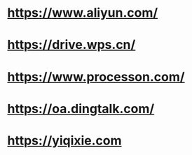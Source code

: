 # https://www.aliyun.com/
# https://drive.wps.cn/
# https://www.processon.com/
# https://oa.dingtalk.com/
# https://yiqixie.com
